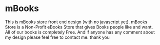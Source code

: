# mBooks
This is mBooks store front end design (with no javascript yet). mBooks Store is a Non-Profit eBooks Store that gives Books people like and want. All of our books is completely Free.
And if anyone has any comment about my design please feel free to contact me. thank you
